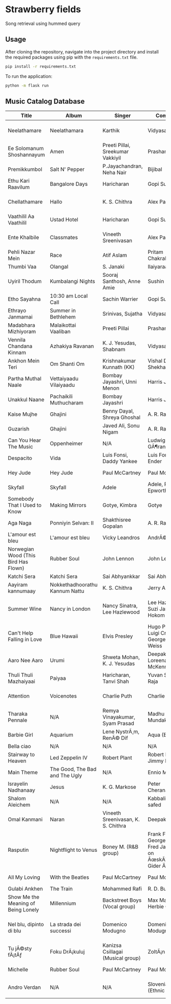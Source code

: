 # Strawberry fields
Song retrieval using hummed query

## Usage
After cloning the repository, navigate into the project directory and install the required packages using pip with the `requirements.txt` file.

```bash
pip install -r requirements.txt
```

To run the application:

```bash
python -m flask run
```
## Music Catalog Database
| Title | Album | Singer | Composer | Lyricist |
| ----- | ----- | ------ | -------- | -------- |
| Neelathamare | Neelathamara | Karthik | Vidyasagar | Vayalar Sarathchandra Varma |
| Ee Solomanum Shoshannayum | Amen | Preeti Pillai, Sreekumar Vakkiyil | Prashant Pillai | P.S.Rafeeque |
| Premikkumbol | Salt N' Pepper | P.Jayachandran, Neha Nair | Bijibal | Rafeeq Ahammed |
| Ethu Kari Raavilum | Bangalore Days | Haricharan | Gopi Sundar | Rafeeq Ahammed |
| Chellathamare | Hallo | K. S. Chithra | Alex Paul | Vayalar Sarath Chandra Varma |
| Vaathilil Aa Vaathilil | Ustad Hotel | Haricharan | Gopi Sundar | Rafeeq Ahammed |
| Ente Khalbile | Classmates | Vineeth Sreenivasan | Alex Paul | Vayalar Sarath Chandra Varma |
| Pehli Nazar Mein | Race | Atif Aslam | Pritam Chakraborty | Sameer Anjaan |
| Thumbi Vaa | Olangal | S. Janaki | Ilaiyaraaja | O. N. V. Kurup |
| Uyiril Thodum | Kumbalangi Nights | Sooraj Santhosh, Anne Amie | Sushin Shyam | Anwar Ali |
| Etho Sayahna | 10:30 am Local Call | Sachin Warrier | Gopi Sundar | Rafeeq Ahammed |
| Ethrayo Janmamai | Summer in Bethlehem | Srinivas, Sujatha | Vidyasagar | Gireesh Puthenchery |
| Madabhara Mizhiyoram | Malaikottai Vaaliban | Preeti Pillai | Prashant Pillai | P.S. Rafeeque |
| Vennila Chandana Kinnam | Azhakiya Ravanan | K. J. Yesudas, Shabnam | Vidyasagar | Kaithapram Damodaran Namboothiri |
| Ankhon Mein Teri | Om Shanti Om | Krishnakumar Kunnath (KK) | Vishal Dadlani, Shekhar Ravjiani | Vishal Dadlani |
| Partha Muthal Naale | Vettaiyaadu Vilaiyaadu | Bombay Jayashri, Unni Menon | Harris Jayaraj | Thamarai |
| Unakkul Naane | Pachaikili Muthucharam | Bombay Jayashri | Harris Jayaraj | Rohini |
| Kaise Mujhe | Ghajini | Benny Dayal, Shreya Ghoshal | A. R. Rahman | Prasoon Joshi |
| Guzarish | Ghajini | Javed Ali, Sonu Nigam | A. R. Rahman | Prasoon Joshi |
| Can You Hear The Music | Oppenheimer | N/A | Ludwig GÃ¶ransson | N/A |
| Despacito | Vida | Luis Fonsi, Daddy Yankee | Luis Fonsi, Erika Ender | Luis Fonsi, Erika Ender |
| Hey Jude | Hey Jude | Paul McCartney | Paul McCartney | Paul McCartney |
| Skyfall | Skyfall | Adele | Adele, Paul Epworth | Adele, Paul Epworth |
| Somebody That I Used to Know | Making Mirrors | Gotye, Kimbra | Gotye | Gotye |
| Aga Naga | Ponniyin Selvan: II | Shakthisree Gopalan | A. R. Rahman | Ilango Krishnan |
| L'amour est bleu | L'amour est bleu | Vicky Leandros | AndrÃ© Popp | Pierre Cour |
| Norwegian Wood (This Bird Has Flown) | Rubber Soul | John Lennon | John Lennon | John Lennon |
| Katchi Sera | Katchi Sera | Sai Abhyankkar | Sai Abhyankkar | Adesh Krishna |
| Aayiram kannumaay | Nokkethadhoorathu Kannum Nattu | K. S. Chithra | Jerry Amaldev | Bichu Thirumala |
| Summer Wine | Nancy in London | Nancy Sinatra, Lee Hazlewood | Lee Hazlewood, Suzi Jane Hokom | Lee Hazlewood, Suzi Jane Hokom |
| Can't Help Falling in Love | Blue Hawaii | Elvis Presley | Hugo Peretti, Luigi Creatore, George David Weiss | Hugo Peretti, Luigi Creatore, George David Weiss |
| Aaro Nee Aaro | Urumi | Shweta Mohan, K. J. Yesudas | Deepak Dev, Loreena McKennitt | Kaithapram Damodaran Namboothiri |
| Thuli Thuli Mazhaiyaai | Paiyaa | Haricharan, Tanvi Shah | Yuvan Shankar Raja | Na. Muthukumar |
| Attention | Voicenotes | Charlie Puth | Charlie Puth | Charlie Puth, Jacob Kasher Hindlin |
| Tharaka Pennale | N/A | Remya Vinayakumar, Syam Prasad | Madhu Mundakath | Sathyan Komalloor |
| Barbie Girl | Aquarium | Lene NystrÃ¸m, RenÃ© Dif | Aqua (Band) | Aqua (Band) |
| Bella ciao | N/A | N/A | N/A | N/A |
| Stairway to Heaven | Led Zeppelin IV | Robert Plant | Robert Plant, Jimmy Page | Robert Plant, Jimmy Page |
| Main Theme | The Good, The Bad and The Ugly | N/A | Ennio Morricone | N/A |
| Israyelin Nadhanaay | Jesus | K. G. Markose | Peter Cheranalloor | Baby John Kalayanthani |
| Shalom Aleichem | N/A | N/A | Kabbalists of safed | Kabbalists of safed |
| Omal Kanmani | Naran | Vineeth Sreenivasan, K. S. Chithra | Deepak Dev | Kaithapram Damodaran Namboothiri |
| Rasputin | Nightflight to Venus | Boney M. (R&B group) | Frank Farian, George Reyam, Fred Jay (Based on ÃœskÃ¼darâ€™a Gider Ä°ken) | Frank Farian, George Reyam, Fred Jay |     
| All My Loving | With the Beatles | Paul McCartney | Paul McCartney | Paul McCartney |
| Gulabi Ankhen | The Train | Mohammed Rafi | R. D. Burman | Anand Bakshi |
| Show Me the Meaning of Being Lonely | Millennium | Backstreet Boys (Vocal group) | Max Martin, Herbie Crichlow | Max Martin, Herbie Crichlow |
| Nel blu, dipinto di blu | La strada dei successi | Domenico Modugno | Domenico Modugno | Domenico Modugno, Franco Migliacci |
| Tu jÃ©sty fÃ¡tÄƒ | Foku DrÃ¡kuluj | Kanizsa Csillagai (Musical group) | ZoltÃ¡n HorvÃ¡th | ZoltÃ¡n HorvÃ¡th |
| Michelle | Rubber Soul | Paul McCartney | Paul McCartney | Paul McCartney |
| Andro Verdan | N/A | N/A | Slovenian Roma (Ethnic group) | Slovenian Roma (Ethnic group) |